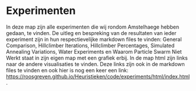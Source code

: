# Experimenten
In deze map zijn alle experimenten die wij rondom Amstelhaege hebben gedaan, te vinden. De uitleg en bespreking van de resultaten van ieder experiment zijn in hun respectievelijke markdown files te vinden: General Comparison, Hillclimber Iterations, Hillclimber Percentages, Simulated Annealing Variations, Water Experiments en Waarom Particle Swarm Niet Werkt staat in zijn eigen map met een grafiek erbij. In de map html zijn links naar de andere visualisaties te vinden. Deze links zijn ook in de markdown files te vinden en ook hier is nog een keer een link: https://roosgreven.github.io/Heuristieken/code/experiments/html/index.html.
